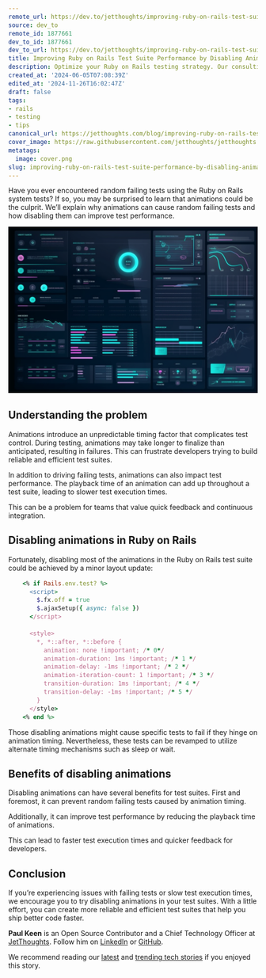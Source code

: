 ```yaml
---
remote_url: https://dev.to/jetthoughts/improving-ruby-on-rails-test-suite-performance-by-disabling-animations-3nlo
source: dev_to
remote_id: 1877661
dev_to_id: 1877661
dev_to_url: https://dev.to/jetthoughts/improving-ruby-on-rails-test-suite-performance-by-disabling-animations-3nlo
title: Improving Ruby on Rails Test Suite Performance by Disabling Animations
description: Optimize your Ruby on Rails testing strategy. Our consulting services show how to enhance test suite performance by disabling animations.
created_at: '2024-06-05T07:08:39Z'
edited_at: '2024-11-26T16:02:47Z'
draft: false
tags:
- rails
- testing
- tips
canonical_url: https://jetthoughts.com/blog/improving-ruby-on-rails-test-suite-performance-by-disabling-animations-testing/
cover_image: https://raw.githubusercontent.com/jetthoughts/jetthoughts.github.io/master/content/blog/improving-ruby-on-rails-test-suite-performance-by-disabling-animations-testing/cover.png
metatags:
  image: cover.png
slug: improving-ruby-on-rails-test-suite-performance-by-disabling-animations-testing
---
```

Have you ever encountered random failing tests using the Ruby on Rails system tests? If so, you may be surprised to learn that animations could be the culprit. We’ll explain why animations can cause random failing tests and how disabling them can improve test performance.

![](file_0.png)

## Understanding the problem

Animations introduce an unpredictable timing factor that complicates test control. During testing, animations may take longer to finalize than anticipated, resulting in failures. This can frustrate developers trying to build reliable and efficient test suites.

In addition to driving failing tests, animations can also impact test performance. The playback time of an animation can add up throughout a test suite, leading to slower test execution times.

This can be a problem for teams that value quick feedback and continuous integration.

## Disabling animations in Ruby on Rails

Fortunately, disabling most of the animations in the Ruby on Rails test suite could be achieved by a minor layout update:

```ruby
    <% if Rails.env.test? %>
      <script>
        $.fx.off = true
        $.ajaxSetup({ async: false })
      </script>
    
      <style>
        *, *::after, *::before {
          animation: none !important; /* 0*/
          animation-duration: 1ms !important; /* 1 */
          animation-delay: -1ms !important; /* 2 */
          animation-iteration-count: 1 !important; /* 3 */
          transition-duration: 1ms !important; /* 4 */
          transition-delay: -1ms !important; /* 5 */
        }
      </style>
    <% end %>
```

Those disabling animations might cause specific tests to fail if they hinge on animation timing. Nevertheless, these tests can be revamped to utilize alternate timing mechanisms such as sleep or wait.

## Benefits of disabling animations

Disabling animations can have several benefits for test suites. First and foremost, it can prevent random failing tests caused by animation timing.

Additionally, it can improve test performance by reducing the playback time of animations.

This can lead to faster test execution times and quicker feedback for developers.

## Conclusion

If you’re experiencing issues with failing tests or slow test execution times, we encourage you to try disabling animations in your test suites. With a little effort, you can create more reliable and efficient test suites that help you ship better code faster.

**Paul Keen** is an Open Source Contributor and a Chief Technology Officer at [JetThoughts](https://www.jetthoughts.com). Follow him on [LinkedIn](https://www.linkedin.com/in/paul-keen/) or [GitHub](https://github.com/pftg).

We recommend reading our [latest](https://jtway.co/latest) and [trending tech stories](https://jtway.co/trending) if you enjoyed this story.
